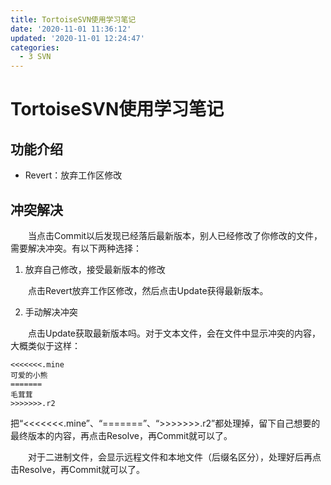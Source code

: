 ```yaml
---
title: TortoiseSVN使用学习笔记
date: '2020-11-01 11:36:12'
updated: '2020-11-01 12:24:47'
categories:
  - 3 SVN
---
```

# TortoiseSVN使用学习笔记

## 功能介绍

- Revert：放弃工作区修改

## 冲突解决

　　当点击Commit以后发现已经落后最新版本，别人已经修改了你修改的文件，需要解决冲突。有以下两种选择：

1. 放弃自己修改，接受最新版本的修改

　　点击Revert放弃工作区修改，然后点击Update获得最新版本。

2. 手动解决冲突

　　点击Update获取最新版本吗。对于文本文件，会在文件中显示冲突的内容，大概类似于这样：


```
<<<<<<<.mine
可爱的小熊
=======
毛茸茸
>>>>>>>.r2
```

把“<<<<<<<.mine”、“=======”、“>>>>>>>.r2”都处理掉，留下自己想要的最终版本的内容，再点击Resolve，再Commit就可以了。

　　对于二进制文件，会显示远程文件和本地文件（后缀名区分），处理好后再点击Resolve，再Commit就可以了。 

